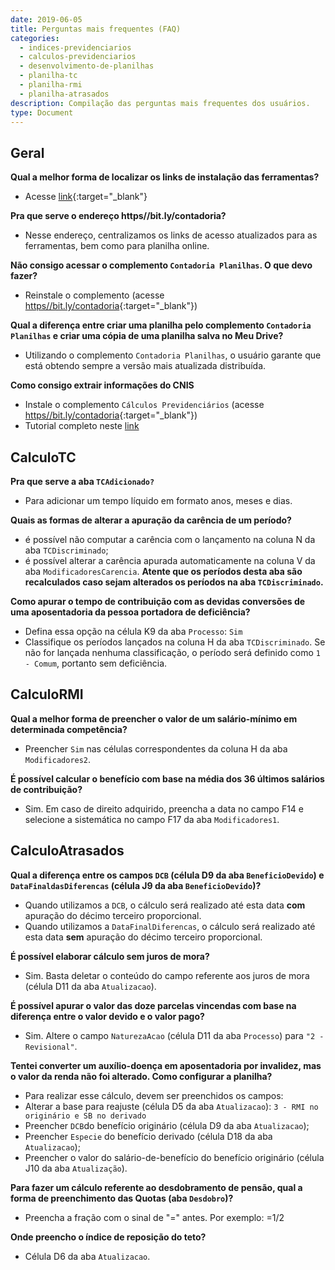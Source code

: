 ```yaml
---
date: 2019-06-05
title: Perguntas mais frequentes (FAQ)
categories:
  - indices-previdenciarios
  - calculos-previdenciarios
  - desenvolvimento-de-planilhas
  - planilha-tc
  - planilha-rmi
  - planilha-atrasados
description: Compilação das perguntas mais frequentes dos usuários.
type: Document
---
```




## Geral

**Qual a melhor forma de localizar os links de instalação das ferramentas?**
+ Acesse [link](https://bit.ly/contadoria){:target="_blank"}

**Pra que serve o endereço https//bit.ly/contadoria?**
+ Nesse endereço, centralizamos os links de acesso atualizados para as ferramentas, bem como para planilha online.

**Não consigo acessar o complemento `Contadoria Planilhas`. O que devo fazer?**
+ Reinstale o complemento (acesse [https//bit.ly/contadoria](https://bit.ly/contadoria){:target="_blank"})

**Qual a diferença entre criar uma planilha pelo complemento `Contadoria Planilhas` e criar uma cópia de uma planilha salva no Meu Drive?**
+ Utilizando o complemento `Contadoria Planilhas`, o usuário garante que está obtendo sempre a versão mais atualizada distribuída.

**Como consigo extrair informações do CNIS**
+ Instale o complemento `Cálculos Previdenciários` (acesse [https//bit.ly/contadoria](https://bit.ly/contadoria){:target="_blank"})
+ Tutorial completo neste [link](https://contadoria.github.io/Tutoriais/planilha-tc/planilha-rmi/planilha-atrasados/Video-extraindo-dados-cnis/)

## CalculoTC

**Pra que serve a aba `TCAdicionado?`**
+ Para adicionar um tempo líquido em formato anos, meses e dias.


**Quais as formas de alterar a apuração da carência de um período?**
+ é possível não computar a carência com o lançamento na coluna N da aba `TCDiscriminado`;
+ é possível alterar a carência apurada automaticamente na coluna V da aba `ModificadoresCarencia`. **Atente que os períodos desta aba são recalculados caso sejam alterados os períodos na aba `TCDiscriminado`.**


**Como apurar o tempo de contribuição com as devidas conversões de uma aposentadoria da pessoa portadora de deficiência?**
+ Defina essa opção na célula K9 da aba `Processo`: `Sim`
+ Classifique os períodos lançados na coluna H da aba `TCDiscriminado`. Se não for lançada nenhuma classificação, o período será definido como `1 - Comum`, portanto sem deficiência.

## CalculoRMI

**Qual a melhor forma de preencher o valor de um salário-mínimo em determinada competência?**
+ Preencher `Sim` nas células correspondentes da coluna H da aba `Modificadores2`.


**É possível calcular o benefício com base na média dos 36 últimos salários de contribuição?**
+ Sim. Em caso de direito adquirido, preencha a data no campo F14 e selecione a sistemática no campo F17 da aba `Modificadores1`.


## CalculoAtrasados
**Qual a diferença entre os campos `DCB` (célula D9 da aba `BeneficioDevido`) e `DataFinaldasDiferencas` (célula J9 da aba `BeneficioDevido`)?**
+ Quando utilizamos a `DCB`, o cálculo será realizado até esta data **com** apuração do décimo terceiro proporcional.
+ Quando utilizamos a `DataFinalDiferencas`, o cálculo será realizado até esta data **sem** apuração do décimo terceiro proporcional.



**É possível elaborar cálculo sem juros de mora?**
+ Sim. Basta deletar o conteúdo do campo referente aos juros de mora (célula D11 da aba `Atualizacao`).



**É possível apurar o valor das doze parcelas vincendas com base na diferença entre o valor devido e o valor pago?**
+ Sim. Altere o campo `NaturezaAcao` (célula D11 da aba `Processo`) para `"2 - Revisional"`.



**Tentei converter um auxílio-doença em aposentadoria por invalidez, mas o valor da renda não foi alterado. Como configurar a planilha?**
+ Para realizar esse cálculo, devem ser preenchidos os campos: 
+ Alterar a base para reajuste (célula D5 da aba `Atualizacao`): `3 - RMI no originário e SB no derivado`
+ Preencher `DCB`do benefício originário (célula D9 da aba `Atualizacao`);
+ Preencher `Especie` do benefício derivado (célula D18 da aba `Atualizacao`);
+ Preencher o valor do salário-de-benefício do benefício originário (célula J10 da aba `Atualização`). 


**Para fazer um cálculo referente ao desdobramento de pensão, qual a forma de preenchimento das Quotas (aba `Desdobro`)?**
+ Preencha a fração com o sinal de "=" antes. Por exemplo: =1/2


**Onde preencho o índice de reposição do teto?**
+ Célula D6 da aba `Atualizacao`.
